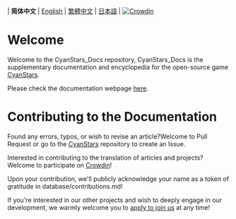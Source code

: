 \| **简体中文** | [English](README_en.md) | [繁體中文](README_zh-Hant.md) | [日本語](README_ja.md) | [![Crowdin](https://badges.crowdin.net/cyanstars/localized.svg)](https://crowdin.com/project/cyanstars)

# Welcome

Welcome to the CyanStars_Docs repository, CyanStars_Docs is the supplementary documentation and encyclopedia for the open-source game [CyanStars](https://github.com/IPOL-Studio/CyanStars).

Please check the documentation webpage [here](https://ipol-studio.github.io/CyanStars_Docs).

# Contributing to the Documentation

Found any errors, typos, or wish to revise an article?Welcome to Pull Request or go to the [CyanStars](https://github.com/IPOL-Studio/CyanStars) repository to create an Issue.

Interested in contributing to the translation of articles and projects?Welcome to participate on [Crowdin](https://crowdin.com/project/cyanstars)!

Upon your contribution, we'll publicly acknowledge your name as a token of gratitude in database/contributions.md!

If you're interested in our other projects and wish to deeply engage in our development, we warmly welcome you to [apply to join us](http://chenluan.mikecrm.com/JeKq3DU) at any time!
